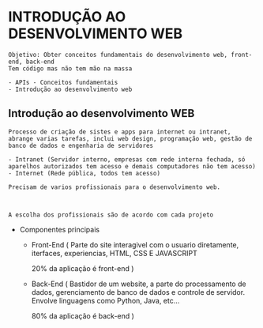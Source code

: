 # INTRODUÇÃO AO DESENVOLVIMENTO WEB

    Objetivo: Obter conceitos fundamentais do desenvolvimento web, front-end, back-end
    Tem código mas não tem mão na massa

    - APIs - Conceitos fundamentais
    - Introdução ao desenvolvimento web

## Introdução ao desenvolvimento WEB
    Processo de criação de sistes e apps para internet ou intranet, abrange varias tarefas, inclui web design, programação web, gestão de banco de dados e engenharia de servidores

    - Intranet (Servidor interno, empresas com rede interna fechada, só aparelhos autorizados tem acesso e demais computadores não tem acesso)
    - Internet (Rede pública, todos tem acesso)

    Precisam de varios profissionais para o desenvolvimento web.



    A escolha dos profissionais são de acordo com cada projeto

- Componentes principais
    - Front-End (
        Parte do site interagivel com o usuario diretamente, iterfaces, experiencias, HTML, CSS E JAVASCRIPT

        20% da aplicação é front-end
    )
    - Back-End (
        Bastidor de um website, a parte do processamento de dados, gerenciamento de banco de dados e controle de servidor. Envolve linguagens como Python, Java, etc...

        80% da aplicação é back-end
    )